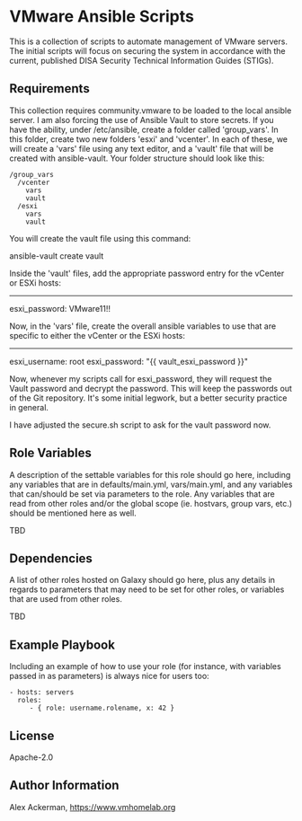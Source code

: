 VMware Ansible Scripts
======================

This is a collection of scripts to automate management of VMware servers.  The initial scripts will focus on securing the system in accordance with the current, published DISA Security Technical Information Guides (STIGs).

Requirements
------------

This collection requires community.vmware to be loaded to the local ansible server.  I am also forcing the use of Ansible Vault to store secrets.  If you have the ability, under /etc/ansible, create a folder called 'group_vars'.  In this folder, create two new folders 'esxi' and 'vcenter'.  In each of these, we will create a 'vars' file using any text editor, and a 'vault' file that will be created with ansible-vault.  Your
folder structure should look like this:

    /group_vars
      /vcenter
        vars
        vault
      /esxi
        vars
        vault

You will create the vault file using this command:

  ansible-vault create vault

Inside the 'vault' files, add the appropriate password entry for the vCenter or ESXi hosts:

  ---
  esxi_password: VMware11!!

Now, in the 'vars' file, create the overall ansible variables to use that are specific to either the vCenter or the ESXi hosts:

  ---
  esxi_username: root
  esxi_password: "{{ vault_esxi_password }}"

Now, whenever my scripts call for esxi_password, they will request the Vault password and decrypt the password.  This will keep the passwords out of the Git repository.  It's some initial legwork, but a better security practice in general.  

I have adjusted the secure.sh script to ask for the vault password now.

Role Variables
--------------

A description of the settable variables for this role should go here, including any variables that are in defaults/main.yml, vars/main.yml, and any variables that can/should be set via parameters to the role. Any variables that are read from other roles and/or the global scope (ie. hostvars, group vars, etc.) should be mentioned here as well.

TBD

Dependencies
------------

A list of other roles hosted on Galaxy should go here, plus any details in regards to parameters that may need to be set for other roles, or variables that are used from other roles.

TBD

Example Playbook
----------------

Including an example of how to use your role (for instance, with variables passed in as parameters) is always nice for users too:

    - hosts: servers
      roles:
         - { role: username.rolename, x: 42 }

License
-------

Apache-2.0

Author Information
------------------

Alex Ackerman, https://www.vmhomelab.org
